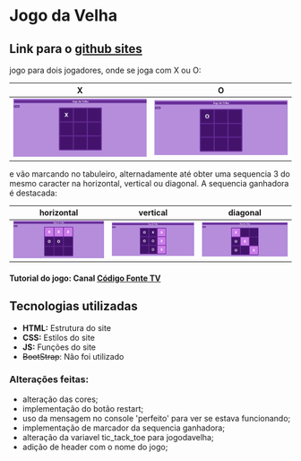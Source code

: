 # Jogo da Velha
## Link para o [github sites](https://mikaa69.github.io/Jogo.da.Velha_Angela_Hemanuela/)
jogo para dois jogadores, onde se joga com X ou O:

| X    | O | 
| ------------------- | -------------- |
| ![primeira jogada x](/img/x.PNG)| ![segunda jogada o](/img/o.PNG)|

e vão marcando no tabuleiro, alternadamente até obter uma sequencia 3 do mesmo caracter na horizontal, vertical ou diagonal. A sequencia ganhadora é destacada:

| horizontal     | vertical | diagonal |
| ------------------- | -------------- | -------------- |
| ![booyah horizontal](/img/horizontal.PNG)| ![booyah vertical](/img/vertical.PNG)|  ![booyah diagonal](/img/diagonal.PNG)|

#### Tutorial do jogo: Canal [Código Fonte TV](https://www.youtube.com/watch?v=M258B1b_pMs)

## Tecnologias utilizadas
- **HTML:** Estrutura do site
- **CSS:** Estilos do site
- **JS:** Funções do site
- ~~BootStrap~~: Não foi utilizado

### Alterações feitas:

- alteração das cores;
- implementação do botão restart;
- uso da mensagem no console 'perfeito' para ver se estava funcionando;
- implementação de marcador da sequencia ganhadora;
- alteração da variavel tic_tack_toe para jogodavelha;
- adição de header com o nome do jogo;